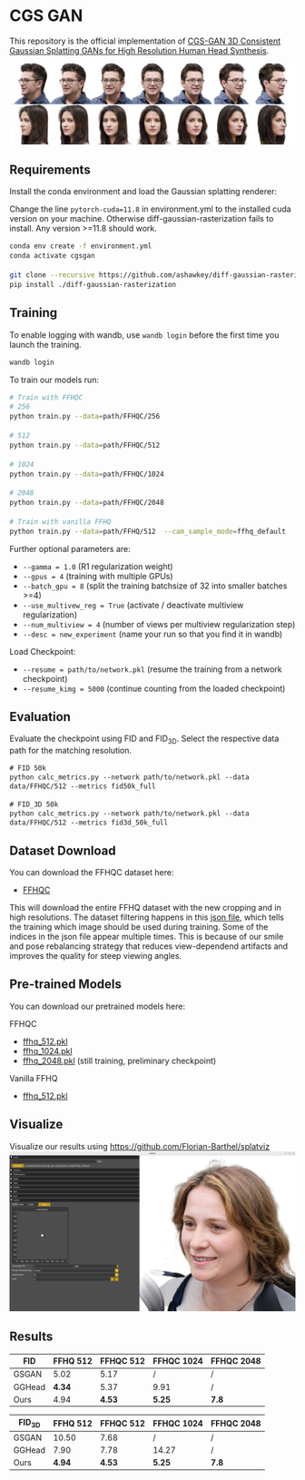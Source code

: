 # CGS GAN

This repository is the official implementation of [CGS-GAN 3D Consistent Gaussian Splatting GANs for High Resolution Human Head Synthesis](). 

![alt text](assets/out_small.jpg "Teaser")

## Requirements

Install the conda environment and load the Gaussian splatting renderer:

Change the line `pytorch-cuda=11.8` in environment.yml to the installed cuda version on your machine. Otherwise diff-gaussian-rasterization fails to install. 
Any version >=11.8 should work.
```sh
conda env create -f environment.yml
conda activate cgsgan

git clone --recursive https://github.com/ashawkey/diff-gaussian-rasterization
pip install ./diff-gaussian-rasterization
```

## Training

To enable logging with wandb, use `wandb login` before the first time you launch the training.
```sh
wandb login
```

To train our models run:

```sh
# Train with FFHQC
# 256
python train.py --data=path/FFHQC/256

# 512
python train.py --data=path/FFHQC/512

# 1024
python train.py --data=path/FFHQC/1024

# 2048
python train.py --data=path/FFHQC/2048

# Train with vanilla FFHQ
python train.py --data=path/FFHQ/512  --cam_sample_mode=ffhq_default
```

Further optional parameters are:
- `--gamma = 1.0` (R1 regularization weight)
- `--gpus = 4` (training with multiple GPUs)
- `--batch_gpu = 8` (split the training batchsize of 32 into smaller batches >=4)
- `--use_multivew_reg = True` (activate / deactivate multiview regularization)
- `--num_multiview = 4` (number of views per multiview regularization step)
- `--desc = new_experiment` (name your run so that you find it in wandb)

Load Checkpoint:
- `--resume = path/to/network.pkl` (resume the training from a network checkpoint)
- `--resume_kimg = 5000` (continue counting from the loaded checkpoint)

## Evaluation

Evaluate the checkpoint using FID and FID<sub>3D</sub>. Select the respective data path for the matching resolution.
```shell
# FID 50k
python calc_metrics.py --network path/to/network.pkl --data data/FFHQC/512 --metrics fid50k_full

# FID_3D 50k
python calc_metrics.py --network path/to/network.pkl --data data/FFHQC/512 --metrics fid3d_50k_full
```

## Dataset Download

You can download the FFHQC dataset here:
- [FFHQC](https://huggingface.co/anonym892312603527/neurips25/resolve/main/FFHQC.tar?download=true)

This will download the entire FFHQ dataset with the new cropping and in high resolutions. The dataset filtering happens in this [json file](https://github.com/fraunhoferhhi/cgs-gan/blob/main/custom_dist/smile_pose_rebalancing.json), which tells the training which image should be used during training. Some of the indices in the json file appear multiple times. This is because of our smile and pose rebalancing strategy that reduces view-dependend artifacts and improves the quality for steep viewing angles. 

## Pre-trained Models

You can download our pretrained models here:

FFHQC
- [ffhq_512.pkl](https://huggingface.co/anonym892312603527/neurips25/resolve/main/models/ffhq_512.pkl?download=true)
- [ffhq_1024.pkl](https://huggingface.co/anonym892312603527/neurips25/resolve/main/models/ffhqc_1024.pkl?download=true)
- [ffhq_2048.pkl](https://huggingface.co/anonym892312603527/neurips25/resolve/main/models/ffhqc_2048.pkl?download=true) (still training, preliminary checkpoint)

Vanilla FFHQ
- [ffhq_512.pkl](https://huggingface.co/anonym892312603527/neurips25/resolve/main/models/ffhq_512.pkl?download=true)


## Visualize

Visualize our results using https://github.com/Florian-Barthel/splatviz
<img src="assets/gan_mode.png" style="width: 600px;">


## Results


| FID    | FFHQ 512  | FFHQC 512 | FFHQC 1024 | FFHQC 2048 |
|--------|-----------|-----------|------------|-----------|
| GSGAN  | 5.02      | 5.17      | /          | /         |
| GGHead | **4.34**  | 5.37      | 9.91       | /         |
| Ours   | 4.94      | **4.53**  | **5.25**   | **7.8**   |

| FID<sub>3D</sub> | FFHQ 512  | FFHQC 512 | FFHQC 1024 | FFHQC 2048 |
|------------------|-----------|-----------|------------|------------|
| GSGAN            | 10.50     | 7.68      | /          | /          |
| GGHead           | 7.90      | 7.78      | 14.27      | /          |
| Ours             | **4.94**  | **4.53**  | **5.25**   | **7.8**    |

